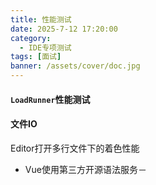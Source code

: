 ```yaml
---
title: 性能测试
date: 2025-7-12 17:20:00
category:
  - IDE专项测试
tags: [面试]
banner: /assets/cover/doc.jpg
---
```


#### `LoadRunner`性能测试


#### 文件IO
Editor打开多行文件下的着色性能
- Vue使用第三方开源语法服务－